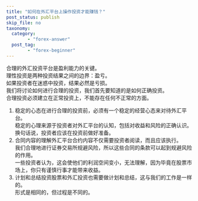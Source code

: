 ```yaml
---
title: "如何在外汇平台上操作投资才能赚钱？"
post_status: publish
skip_file: no
taxonomy:
  category:
        - "forex-answer"
  post_tag:
        - "forex-beginner"
---
```


合理的外汇投资平台是盈利能力的关键。  
理性投资是两种投资结果之间的边界：盈亏。  
如果投资者在迷惑中投资，结果必然是亏损。  
我们将讨论如何进行合理的投资，我们首先要知道的是如何正确投资。  
合理投资必须建立在正常投资上，不能存在任何不正常的方面。

1. 稳定的心态在进行合理的投资前，必须有一个稳定的经营心态来对待外汇平台。  
    稳定的心理来源于投资者对外汇平台的认知，包括对收益和风险的正确认识。  
    换句话说，投资者应该在投资前做好准备。
2. 合同内容的理解外汇平台合约内容不仅需要投资者阅读，而且应该执行。  
    我们合理地进行证券交易所规避风险，所以这些合同的条款可以起到规避风险的作用。  
    一些投资者认为，这会使他们的利润空间变小，无法理解，因为毕竟在股票市场上，你只有谨慎行事才能带来收益。
3. 计划和总结投资股票和外汇投资也需要做计划和总结，这与我们的工作是一样的。  
    形式是相同的，但过程是不同的。
